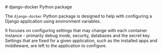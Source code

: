 # django-docker Python package

The `django-docker` Python package is designed to help with configuring a Django
application using environment variables.

It focuses on configuring settings that may change with each container instance -
primarily debug mode, security, databases and the secret key. Settings that are
fixed for a given application, such as the installed apps and middleware, are
left to the application to configure.
